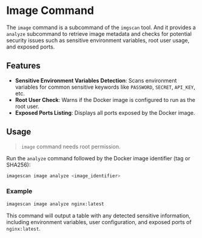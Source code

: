 # Image Command

The `image` command is a subcommand of the `imgscan` tool. And it provides a `analyze` subcommand to retrieve image metadata and checks for potential security issues such as sensitive environment variables, root user usage, and exposed ports.

## Features

- **Sensitive Environment Variables Detection**: Scans environment variables for common sensitive keywords like `PASSWORD`, `SECRET`, `API_KEY`, etc.
- **Root User Check**: Warns if the Docker image is configured to run as the root user.
- **Exposed Ports Listing**: Displays all ports exposed by the Docker image.

## Usage

> `image` command needs root permission.

Run the `analyze` command followed by the Docker image identifier (tag or SHA256):

```bash
imagescan image analyze <image_identifier>
```

### Example

```bash
imagescan image analyze nginx:latest
```

This command will output a table with any detected sensitive information, including environment variables, user configuration, and exposed ports of `nginx:latest`.